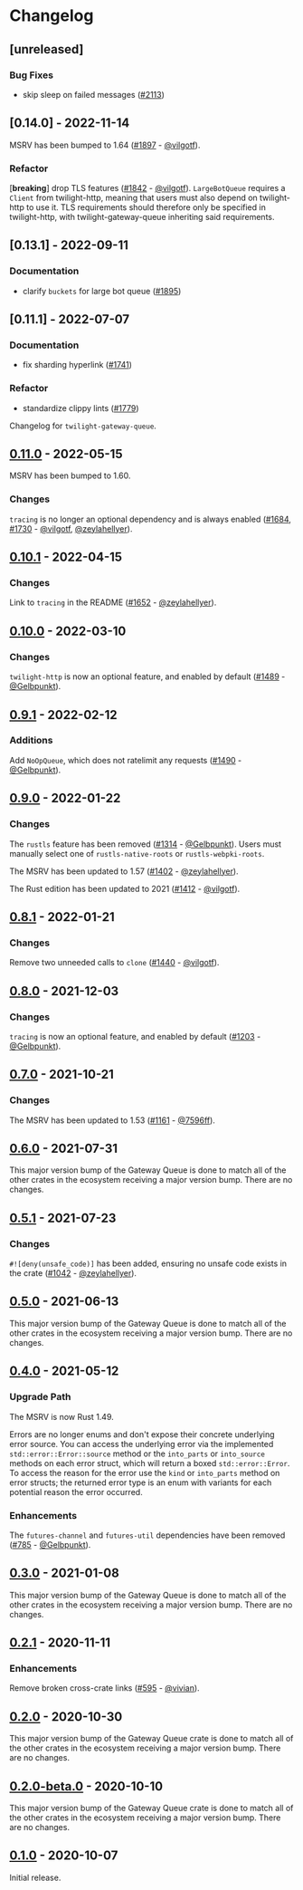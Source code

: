 # Changelog

## [unreleased]

### Bug Fixes

- skip sleep on failed messages ([#2113](https://github.com/twilight-rs/twilight/issues/2113))

## [0.14.0] - 2022-11-14

MSRV has been bumped to 1.64 ([#1897] - [@vilgotf]).

### Refactor

[**breaking**] drop TLS features ([#1842] - [@vilgotf]). `LargeBotQueue`
requires a `Client` from twilight-http, meaning that users must also depend on
twilight-http to use it. TLS requirements should therefore only be specified in
twilight-http, with twilight-gateway-queue inheriting said requirements.

[#1842]: https://github.com/twilight-rs/twilight/issues/1842
[#1897]: https://github.com/twilight-rs/twilight/issues/1897

## [0.13.1] - 2022-09-11

### Documentation

- clarify `buckets` for large bot queue ([#1895](https://github.com/twilight-rs/twilight/issues/1895))

## [0.11.1] - 2022-07-07

### Documentation

- fix sharding hyperlink ([#1741](https://github.com/twilight-rs/twilight/issues/1741))

### Refactor

- standardize clippy lints ([#1779](https://github.com/twilight-rs/twilight/issues/1779))

Changelog for `twilight-gateway-queue`.

## [0.11.0] - 2022-05-15

MSRV has been bumped to 1.60.

### Changes

`tracing` is no longer an optional dependency and is always enabled
([#1684], [#1730] - [@vilgotf], [@zeylahellyer]).

[#1730]: https://github.com/twilight-rs/twilight/pull/1730
[#1684]: https://github.com/twilight-rs/twilight/pull/1684

## [0.10.1] - 2022-04-15

### Changes

Link to `tracing` in the README ([#1652] - [@zeylahellyer]).

[#1652]: https://github.com/twilight-rs/twilight/pull/1652

## [0.10.0] - 2022-03-10

### Changes

`twilight-http` is now an optional feature, and enabled by default ([#1489] -
[@Gelbpunkt]).

[#1489]: https://github.com/twilight-rs/twilight/pull/1489

## [0.9.1] - 2022-02-12

### Additions

Add `NoOpQueue`, which does not ratelimit any requests ([#1490] - [@Gelbpunkt]).

[#1490]: https://github.com/twilight-rs/twilight/pull/1490

## [0.9.0] - 2022-01-22

### Changes

The `rustls` feature has been removed ([#1314] - [@Gelbpunkt]). Users must
manually select one of `rustls-native-roots` or `rustls-webpki-roots`.

The MSRV has been updated to 1.57 ([#1402] - [@zeylahellyer]).

The Rust edition has been updated to 2021 ([#1412] - [@vilgotf]).

[#1314]: https://github.com/twilight-rs/twilight/pull/1314
[#1402]: https://github.com/twilight-rs/twilight/pull/1402
[#1412]: https://github.com/twilight-rs/twilight/pull/1412

## [0.8.1] - 2022-01-21

### Changes

Remove two unneeded calls to `clone` ([#1440] - [@vilgotf]).

[#1440]: https://github.com/twilight-rs/twilight/pull/1440

## [0.8.0] - 2021-12-03

### Changes

`tracing` is now an optional feature, and enabled by default ([#1203] -
[@Gelbpunkt]).

[#1203]: https://github.com/twilight-rs/twilight/pull/1203

## [0.7.0] - 2021-10-21

### Changes

The MSRV has been updated to 1.53 ([#1161] - [@7596ff]).

[#1161]: https://github.com/twilight-rs/twilight/pull/1147

## [0.6.0] - 2021-07-31

This major version bump of the Gateway Queue is done to match all of the other
crates in the ecosystem receiving a major version bump. There are no changes.

## [0.5.1] - 2021-07-23

### Changes

`#![deny(unsafe_code)]` has been added, ensuring no unsafe code exists in the
crate ([#1042] - [@zeylahellyer]).

[#1042]: https://github.com/twilight-rs/twilight/pull/1042

## [0.5.0] - 2021-06-13

This major version bump of the Gateway Queue is done to match all of the other
crates in the ecosystem receiving a major version bump. There are no changes.

## [0.4.0] - 2021-05-12

### Upgrade Path

The MSRV is now Rust 1.49.

Errors are no longer enums and don't expose their concrete underlying error
source. You can access the underlying error via the implemented
`std::error::Error::source` method or the `into_parts` or `into_source` methods
on each error struct, which will return a boxed `std::error::Error`. To access
the reason for the error use the `kind` or `into_parts` method on error structs;
the returned error type is an enum with variants for each potential reason the
error occurred.

### Enhancements

The `futures-channel` and `futures-util` dependencies have been removed
([#785] - [@Gelbpunkt]).

[#785]: https://github.com/twilight-rs/twilight/pull/785

## [0.3.0] - 2021-01-08

This major version bump of the Gateway Queue is done to match all of the other
crates in the ecosystem receiving a major version bump. There are no changes.

## [0.2.1] - 2020-11-11

### Enhancements

Remove broken cross-crate links ([#595] - [@vivian]).

## [0.2.0] - 2020-10-30

This major version bump of the Gateway Queue crate is done to match all of the
other crates in the ecosystem receiving a major version bump. There are no
changes.

## [0.2.0-beta.0] - 2020-10-10

This major version bump of the Gateway Queue crate is done to match all of the
other crates in the ecosystem receiving a major version bump. There are no
changes.

## [0.1.0] - 2020-10-07

Initial release.

[@7596ff]: https://github.com/7596ff
[@Gelbpunkt]: https://github.com/Gelbpunkt
[@vilgotf]: https://github.com/vilgotf
[@vivian]: https://github.com/vivian
[@zeylahellyer]: https://github.com/zeylahellyer

[#595]: https://github.com/twilight-rs/twilight/pull/595

[0.11.0]: https://github.com/twilight-rs/twilight/releases/tag/gateway-queue-0.11.0
[0.10.1]: https://github.com/twilight-rs/twilight/releases/tag/gateway-queue-0.10.1
[0.10.0]: https://github.com/twilight-rs/twilight/releases/tag/gateway-queue-0.10.0
[0.9.1]: https://github.com/twilight-rs/twilight/releases/tag/gateway-queue-0.9.1
[0.9.0]: https://github.com/twilight-rs/twilight/releases/tag/gateway-queue-0.9.0
[0.8.1]: https://github.com/twilight-rs/twilight/releases/tag/gateway-queue-0.8.1
[0.8.0]: https://github.com/twilight-rs/twilight/releases/tag/gateway-queue-0.8.0
[0.7.0]: https://github.com/twilight-rs/twilight/releases/tag/gateway-queue-0.7.0
[0.6.0]: https://github.com/twilight-rs/twilight/releases/tag/gateway-queue-0.6.0
[0.5.1]: https://github.com/twilight-rs/twilight/releases/tag/gateway-queue-0.5.1
[0.5.0]: https://github.com/twilight-rs/twilight/releases/tag/gateway-queue-0.5.0
[0.4.0]: https://github.com/twilight-rs/twilight/releases/tag/gateway-queue-0.4.0
[0.3.0]: https://github.com/twilight-rs/twilight/releases/tag/gateway-queue-v0.3.0
[0.2.1]: https://github.com/twilight-rs/twilight/releases/tag/gateway-queue-v0.2.1
[0.2.0]: https://github.com/twilight-rs/twilight/releases/tag/gateway-queue-v0.2.0
[0.2.0-beta.0]: https://github.com/twilight-rs/twilight/releases/tag/gateway-queue-v0.2.0-beta.0
[0.1.0]: https://github.com/twilight-rs/twilight/releases/tag/gateway-queue-v0.1.0
